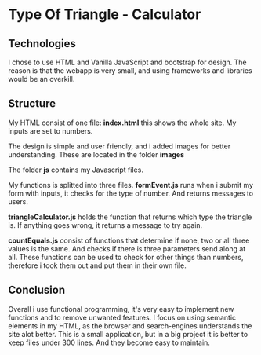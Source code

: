 # Type Of Triangle - Calculator 

## Technologies
I chose to use HTML and Vanilla JavaScript and bootstrap for design. The reason is that the webapp is very small, and using frameworks and libraries would be an overkill.

## Structure

My HTML consist of one file: **index.html** this shows the whole site. My inputs are set to numbers.

The design is simple and user friendly, and i added images for better understanding. These are located in the folder **images**

The folder **js** contains my Javascript files. 

My functions is splitted into three files.
**formEvent.js** runs when i submit my form with inputs, it checks for the type of number. And returns messages to users.

**triangleCalculator.js** holds the function that returns which type the triangle is. If anything goes wrong, it returns a message to try again.

**countEquals.js** consist of functions that determine if none, two or all three values is the same. And checks if there is three parameters send along at all. These functions can be used to check for other things than numbers, therefore i took them out and put them in their own file.

## Conclusion
Overall i use functional programming, it's very easy to implement new functions and to remove unwanted features. I focus on using semantic elements in my HTML, as the browser and search-engines understands the site alot better. This is a small application, but in a big project it is better to keep files under 300 lines. And they become easy to maintain.






 
